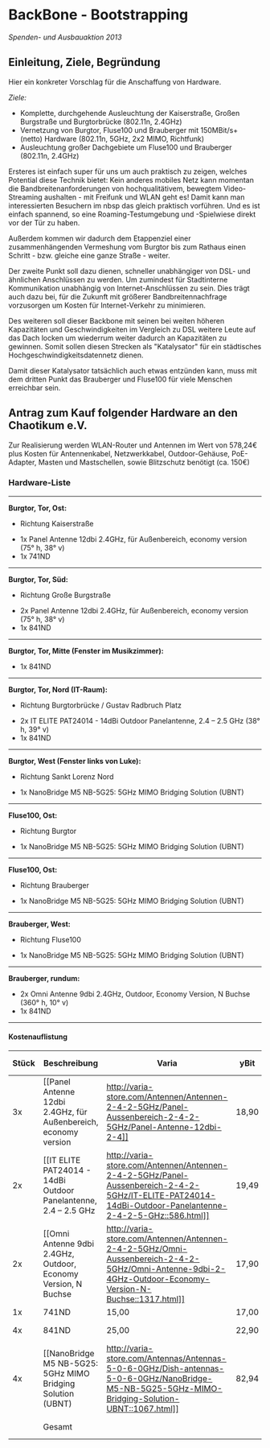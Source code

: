 # BackBone - Bootstrapping

_Spenden- und Ausbauaktion 2013_

## Einleitung, Ziele, Begründung

Hier ein konkreter Vorschlag für die Anschaffung von Hardware.

_Ziele:_
 * Komplette, durchgehende Ausleuchtung der Kaiserstraße, Großen Burgstraße
   und Burgtorbrücke (802.11n, 2.4GHz)
 * Vernetzung von Burgtor, Fluse100 und Brauberger mit 150MBit/s+ (netto)
   Hardware (802.11n, 5GHz, 2x2 MIMO, Richtfunk)
 * Ausleuchtung großer Dachgebiete um Fluse100 und Brauberger (802.11n, 2.4GHz)


Ersteres ist einfach super für uns um auch praktisch zu zeigen, welches
Potential diese Technik bietet: Kein anderes mobiles Netz kann momentan
die Bandbreitenanforderungen von hochqualitätivem, bewegtem Video-Streaming
aushalten - mit Freifunk und WLAN geht es! Damit kann man interessierten
Besuchern im nbsp das gleich praktisch vorführen. Und es ist einfach
spannend, so eine Roaming-Testumgebung und -Spielwiese direkt vor der Tür
zu haben.

Außerdem kommen wir dadurch dem Etappenziel einer zusammenhängenden 
Vermeshung vom Burgtor bis zum Rathaus einen Schritt - bzw. gleiche eine
ganze Straße - weiter.


Der zweite Punkt soll dazu dienen, schneller unabhängiger von DSL- und
ähnlichen Anschlüssen zu werden. Um zumindest für Stadtinterne Kommunikation
unabhängig von Internet-Anschlüssen zu sein. Dies trägt auch dazu bei,
für die Zukunft mit größerer Bandbreitennachfrage vorzusorgen um Kosten
für Internet-Verkehr zu minimieren.

Des weiteren soll dieser Backbone mit seinen bei weiten höheren Kapazitäten
und Geschwindigkeiten im Vergleich zu DSL weitere Leute auf das Dach locken
um wiederrum weiter dadurch an Kapazitäten zu gewinnen. Somit sollen
diesen Strecken als "Katalysator" für ein städtisches
Hochgeschwindigkeitsdatennetz dienen.


Damit dieser Katalysator tatsächlich auch etwas entzünden kann, muss mit
dem dritten Punkt das Brauberger und Fluse100 für viele Menschen erreichbar
sein.

## Antrag zum Kauf folgender Hardware an den Chaotikum e.V.

Zur Realisierung werden WLAN-Router und Antennen im Wert von 578,24€
plus Kosten für Antennenkabel, Netzwerkkabel, Outdoor-Gehäuse,
PoE-Adapter, Masten und Mastschellen, sowie Blitzschutz benötigt (ca. 150€)

### Hardware-Liste

----
**Burgtor, Tor, Ost:**
- Richtung Kaiserstraße

 * 1x Panel Antenne 12dbi 2.4GHz, für Außenbereich, economy version (75° h, 38° v)
 * 1x 741ND

----
**Burgtor, Tor, Süd:**
- Richtung Große Burgstraße

 * 2x Panel Antenne 12dbi 2.4GHz, für Außenbereich, economy version (75° h, 38° v)
 * 1x 841ND

----
**Burgtor, Tor, Mitte (Fenster im Musikzimmer):**

 * 1x 841ND

----
**Burgtor, Tor, Nord (IT-Raum):**
- Richtung Burgtorbrücke / Gustav Radbruch Platz

 * 2x IT ELITE PAT24014 - 14dBi Outdoor Panelantenne, 2.4 – 2.5 GHz (38° h, 39° v)
 * 1x 841ND

----
**Burgtor, West (Fenster links von Luke):**
- Richtung Sankt Lorenz Nord

 * 1x NanoBridge M5 NB-5G25: 5GHz MIMO Bridging Solution (UBNT)

----
**Fluse100, Ost:**
- Richtung Burgtor

 * 1x NanoBridge M5 NB-5G25: 5GHz MIMO Bridging Solution (UBNT)

----
**Fluse100, Ost:**
- Richtung Brauberger

 * 1x NanoBridge M5 NB-5G25: 5GHz MIMO Bridging Solution (UBNT)

----
**Brauberger, West:**
- Richtung Fluse100

 * 1x NanoBridge M5 NB-5G25: 5GHz MIMO Bridging Solution (UBNT)

----
**Brauberger, rundum:**

 * 2x Omni Antenne 9dbi 2.4GHz, Outdoor, Economy Version, N Buchse (360° h, 10° v)
 * 1x 841ND

----

#### Kostenauflistung

| Stück | Beschreibung                                                   | Varia | yBit | Kosten (Varia) |
|-------|----------------------------------------------------------------|--------------|------|--------|    
| 3x    | [[Panel Antenne 12dbi 2.4GHz, für Außenbereich, economy version|http://varia-store.com/Antennen/Antennen-2-4-2-5GHz/Panel-Aussenbereich-2-4-2-5GHz/Panel-Antenne-12dbi-2-4]]  |        18,90 |  17,80 |  53,40 (56,70) |
| 2x    | [[IT ELITE PAT24014 - 14dBi Outdoor Panelantenne, 2.4 – 2.5 GHz|http://varia-store.com/Antennen/Antennen-2-4-2-5GHz/Panel-Aussenbereich-2-4-2-5GHz/IT-ELITE-PAT24014-14dBi-Outdoor-Panelantenne-2-4-2-5-GHz::586.html]]  |        19,49 |  18,85 |  37,70 (38,98) |
| 2x    | [[Omni Antenne 9dbi 2.4GHz, Outdoor, Economy Version, N Buchse|http://varia-store.com/Antennen/Antennen-2-4-2-5GHz/Omni-Aussenbereich-2-4-2-5GHz/Omni-Antenne-9dbi-2-4GHz-Outdoor-Economy-Version-N-Buchse::1317.html]]   |        17,90 |  16,99 |  33,98 (35,80) |
| 1x    | 741ND                                                          |        15,00 |  17,00 |  17,00        |
| 4x    | 841ND                                                          |        25,00 |  22,90 |  91,60 (100,00) |
| 4x    | [[NanoBridge M5 NB-5G25: 5GHz MIMO Bridging Solution (UBNT)|http://varia-store.com/Antennas/Antennas-5-0-6-0GHz/Dish-antennas-5-0-6-0GHz/NanoBridge-M5-NB-5G25-5GHz-MIMO-Bridging-Solution-UBNT::1067.html]]      |        82,94 | 79,00 | 316,- (331,76) |
|       | Gesamt                                                         |              |        | 549,68 (578,24) |

